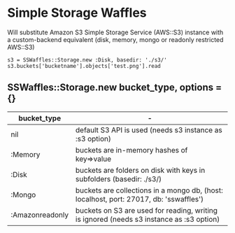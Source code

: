 # Simple Storage Waffles

Will substitute Amazon S3 Simple Storage Service (AWS::S3) instance with a custom-backend equivalent (disk, memory, mongo or readonly restricted AWS::S3)

```
s3 = SSWaffles::Storage.new :Disk, basedir: './s3/'
s3.buckets['bucketname'].objects['test.png'].read
```

## SSWaffles::Storage.new bucket_type, options = {}
|bucket_type|-
|------------|--------
|nil               |default S3 API is used (needs s3 instance as :s3 option)
|:Memory           |buckets are in-memory hashes of key=>value
|:Disk             |buckets are folders on disk with keys in subfolders (basedir: ./s3/)
|:Mongo            |buckets are collections in a mongo db, (host: localhost, port: 27017, db: 'sswaffles')
|:Amazonreadonly   |buckets on S3 are used for reading, writing is ignored (needs s3 instance as :s3 option)

